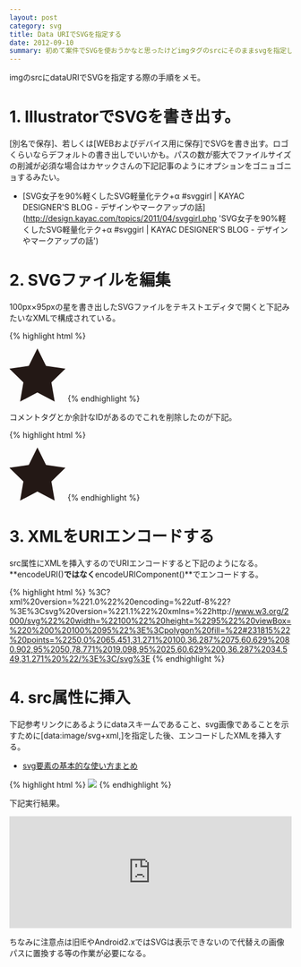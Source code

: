 ```yaml
---
layout: post
category: svg
title: Data URIでSVGを指定する
date: 2012-09-10
summary: 初めて案件でSVGを使おうかなと思ったけどimgタグのsrcにそのままsvgを指定しても表示されなかったので調べてみるとdataURIで指定するっぽいので手順をメモ。
---
```


imgのsrcにdataURIでSVGを指定する際の手順をメモ。

# 1. IllustratorでSVGを書き出す。

[別名で保存]、若しくは[WEBおよびデバイス用に保存]でSVGを書き出す。ロゴくらいならデフォルトの書き出しでいいかも。パスの数が膨大でファイルサイズの削減が必須な場合はカヤックさんの下記記事のようにオプションをゴニョゴニョするみたい。

* [SVG女子を90%軽くしたSVG軽量化テク+α #svggirl | KAYAC DESIGNER'S BLOG - デザインやマークアップの話](http://design.kayac.com/topics/2011/04/svggirl.php 'SVG女子を90%軽くしたSVG軽量化テク+α #svggirl | KAYAC DESIGNER'S BLOG - デザインやマークアップの話')

# 2. SVGファイルを編集

100px×95pxの星を書き出したSVGファイルをテキストエディタで開くと下記みたいなXMLで構成されている。

{% highlight html %}
<?xml version="1.0" encoding="utf-8"?>
<!-- Generator: Adobe Illustrator 13.0.0, SVG Export Plug-In . SVG Version: 6.00 Build 14948)  -->
<!DOCTYPE svg PUBLIC "-//W3C//DTD SVG 1.1//EN" "http://www.w3.org/Graphics/SVG/1.1/DTD/svg11.dtd">
<svg version="1.1" id="レイヤー_1" xmlns="http://www.w3.org/2000/svg" xmlns:xlink="http://www.w3.org/1999/xlink" x="0px"
	 y="0px" width="100px" height="95px" viewBox="0 0 100 95" enable-background="new 0 0 100 95" xml:space="preserve">
<polygon fill="#231815" points="50,0 65.451,31.271 100,36.287 75,60.629 80.902,95 50,78.771 19.098,95 25,60.629 0,36.287 
	34.549,31.271 "/>
</svg>
{% endhighlight %}

コメントタグとか余計なIDがあるのでこれを削除したのが下記。

{% highlight html %}
<?xml version="1.0" encoding="utf-8"?>
<svg version="1.1" xmlns="http://www.w3.org/2000/svg" width="100" height="95" viewBox="0 0 100 95">
<polygon fill="#231815" points="50,0 65.451,31.271 100,36.287 75,60.629 80.902,95 50,78.771 19.098,95 25,60.629 0,36.287 
	34.549,31.271 "/>
</svg>
{% endhighlight %}

# 3. XMLをURIエンコードする

src属性にXMLを挿入するのでURIエンコードすると下記のようになる。  
**encodeURI()**ではなく**encodeURIComponent()**でエンコードする。

{% highlight html %}
%3C?xml%20version=%221.0%22%20encoding=%22utf-8%22?%3E%3Csvg%20version=%221.1%22%20xmlns=%22http://www.w3.org/2000/svg%22%20width=%22100%22%20height=%2295%22%20viewBox=%220%200%20100%2095%22%3E%3Cpolygon%20fill=%22#231815%22%20points=%2250,0%2065.451,31.271%20100,36.287%2075,60.629%2080.902,95%2050,78.771%2019.098,95%2025,60.629%200,36.287%2034.549,31.271%20%22/%3E%3C/svg%3E
{% endhighlight %}

# 4. src属性に挿入

下記参考リンクにあるようにdataスキームであること、svg画像であることを示すために[data:image/svg+xml,]を指定した後、エンコードしたXMLを挿入する。

* [svg要素の基本的な使い方まとめ](http://www.h2.dion.ne.jp/~defghi/svgMemo/svgMemo_02.htm 'svg要素の基本的な使い方まとめ')

{% highlight html %}
<img src="data:image/svg+xml,%3C?xml%20version=%221.0%22%20encoding=%22utf-8%22?%3E%3Csvg%20version=%221.1%22%20xmlns=%22http://www.w3.org/2000/svg%22%20width=%22100%22%20height=%2295%22%20viewBox=%220%200%20100%2095%22%3E%3Cpolygon%20fill=%22#231815%22%20points=%2250,0%2065.451,31.271%20100,36.287%2075,60.629%2080.902,95%2050,78.771%2019.098,95%2025,60.629%200,36.287%2034.549,31.271%20%22/%3E%3C/svg%3E">
{% endhighlight %}

下記実行結果。

<iframe style="width: 100%; height: 200px" src="http://jsfiddle.net/FiNGAHOLiC/gLybJ/embedded/result,html/" allowfullscreen="allowfullscreen" frameborder="0">sample</iframe>

ちなみに注意点は旧IEやAndroid2.xではSVGは表示できないので代替えの画像パスに置換する等の作業が必要になる。
